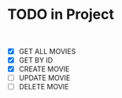 # TODO in Project
<br>


- [x] GET ALL MOVIES
- [x] GET BY ID
- [x] CREATE MOVIE
- [ ] UPDATE MOVIE
- [ ] DELETE MOVIE